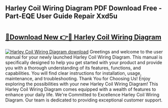 ## Harley Coil Wiring Diagram PDF Download Free - Part-EQE User Guide Repair Xxd5u

# <h2><a href="http://dfixbur.blite.top/?on=Harley+Coil+Wiring+Diagram">🔗Download New 👉🔴 Harley Coil Wiring Diagram</a></h2>

[![Harley Coil Wiring Diagram download](https://i.imgur.com/lujVjoI.png)](http://dfixbur.blite.top/?on=Harley+Coil+Wiring+Diagram)
Greetings and welcome to the user manual for your newly launched Harley Coil Wiring Diagram. This manual is specifically designed to help you get started with your product and provide you with a thorough understanding of its features, functions, and capabilities. You will find clear instructions for installation, usage, maintenance, and troubleshooting. Thank You for Choosing Us! Enjoy exploring the possibilities with your new Harley Coil Wiring Diagram! This Harley Coil Wiring Diagram comes equipped with a wealth of features to enhance your daily life. We're Committed to Excellence Harley Coil Wiring Diagram. Our team is dedicated to providing exceptional customer support.
